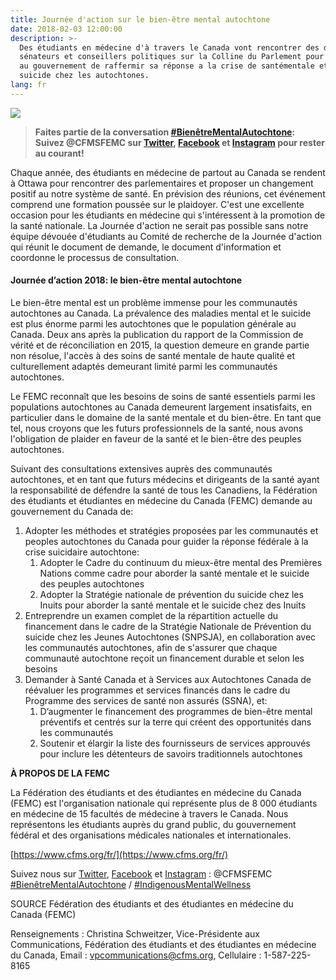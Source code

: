 ```yaml
---
title: Journée d'action sur le bien-être mental autochtone
date: 2018-02-03 12:00:00
description: >-
  Des étudiants en médecine d'à travers le Canada vont rencontrer des députés,
  sénateurs et conseillers politiques sur la Colline du Parlement pour demander
  au gouvernement de raffermir sa réponse a la crise de santémentale et de
  suicide chez les autochtones.
lang: fr
---
```


![](/uploads/versions/french-cover-photo-fr-1---x----1921-1081x---.png)

> **Faites partie de la conversation [#Bien&ecirc;treMentalAutochtone](https://twitter.com/search?q=%23Bien%C3%AAtreMentalAutochtone&amp;src=typd): Suivez @CFMSFEMC sur [Twitter](https://twitter.com/CFMSFEMC), [Facebook](https://www.facebook.com/CFMSFEMC/) et [Instagram](https://www.instagram.com/cfmsfemc/) pour rester au courant!**

Chaque ann&eacute;e, des &eacute;tudiants en m&eacute;decine de partout au Canada se rendent &agrave; Ottawa pour rencontrer des parlementaires et proposer un changement positif au notre syst&egrave;me de sant&eacute;. En pr&eacute;vision des r&eacute;unions, cet &eacute;v&eacute;nement comprend une formation pouss&eacute;e sur le plaidoyer. C'est une excellente occasion pour les &eacute;tudiants en m&eacute;decine qui s'int&eacute;ressent &agrave; la promotion de la sant&eacute; nationale. La Journ&eacute;e d'action ne serait pas possible sans notre &eacute;quipe d&eacute;vou&eacute;e d'&eacute;tudiants au Comit&eacute; de recherche de la Journ&eacute;e d'action qui r&eacute;unit le document de demande, le document d'information et coordonne le processus de consultation.

#### Journ&eacute;e d’action 2018: le bien-&ecirc;tre mental autochtone

Le bien-&ecirc;tre mental est un probl&egrave;me immense pour les communaut&eacute;s autochtones au Canada. La pr&eacute;valence des maladies mental et le suicide est plus &eacute;norme parmi les autochtones que le population g&eacute;n&eacute;rale au Canada. Deux ans apr&egrave;s la publication du rapport de la Commission de v&eacute;rit&eacute; et de r&eacute;conciliation en 2015, la question demeure en grande partie non r&eacute;solue, l'acc&egrave;s &agrave; des soins de sant&eacute; mentale de haute qualit&eacute; et culturellement adapt&eacute;s demeurant limit&eacute; parmi les communaut&eacute;s autochtones.

Le FEMC reconna&icirc;t que les besoins de soins de sant&eacute; essentiels parmi les populations autochtones au Canada demeurent largement insatisfaits, en particulier dans le domaine de la sant&eacute; mentale et du bien-&ecirc;tre. En tant que tel, nous croyons que les futurs professionnels de la sant&eacute;, nous avons l'obligation de plaider en faveur de la sant&eacute; et le bien-&ecirc;tre des peuples autochtones.

Suivant des consultations extensives aupr&egrave;s des communaut&eacute;s autochtones, et en tant que futurs m&eacute;decins et dirigeants de la sant&eacute; ayant la responsabilit&eacute; de d&eacute;fendre la sant&eacute; de tous les Canadiens, la F&eacute;d&eacute;ration des &eacute;tudiants et &eacute;tudiantes en m&eacute;decine du Canada (FEMC) demande au gouvernement du Canada de:

1. Adopter les m&eacute;thodes et strat&eacute;gies propos&eacute;es par les communaut&eacute;s et peoples autochtones du Canada pour guider la r&eacute;ponse f&eacute;d&eacute;rale &agrave; la crise suicidaire autochtone:
   1. Adopter le Cadre du continuum du mieux-&ecirc;tre mental des Premi&egrave;res Nations comme cadre pour aborder la sant&eacute; mentale et le suicide des peuples autochtones
   2. Adopter la Strat&eacute;gie nationale de pr&eacute;vention du suicide chez les Inuits pour aborder la sant&eacute; mentale et le suicide chez des Inuits
2. Entreprendre un examen complet de la r&eacute;partition actuelle du financement dans le cadre de la Strat&eacute;gie Nationale de Pr&eacute;vention du suicide chez les Jeunes Autochtones (SNPSJA), en collaboration avec les communaut&eacute;s autochtones, afin de s'assurer que chaque communaut&eacute; autochtone re&ccedil;oit un financement durable et selon les besoins
3. Demander &agrave; Sant&eacute; Canada et &agrave; Services aux Autochtones Canada de r&eacute;&eacute;valuer les programmes et services financ&eacute;s dans le cadre du Programme des services de sant&eacute; non assur&eacute;s (SSNA), et:
   1. D’augmenter le financement des programmes de bien-&ecirc;tre mental pr&eacute;ventifs et centr&eacute;s sur la terre qui cr&eacute;ent des opportunit&eacute;s dans les communaut&eacute;s
   2. Soutenir et &eacute;largir la liste des fournisseurs de services approuv&eacute;s pour inclure les d&eacute;tenteurs de savoirs traditionnels autochtones

**&Agrave; PROPOS DE LA FEMC**

La F&eacute;d&eacute;ration des &eacute;tudiants et des &eacute;tudiantes en m&eacute;decine du Canada (FEMC) est l'organisation nationale qui repr&eacute;sente plus de 8 000 &eacute;tudiants en m&eacute;decine de 15 facult&eacute;s de m&eacute;decine &agrave; travers le Canada. Nous repr&eacute;sentons les &eacute;tudiants aupr&egrave;s du grand public, du gouvernement f&eacute;d&eacute;ral et des organisations m&eacute;dicales nationales et internationales.&nbsp;

[https://www.cfms.org/fr/](https://www.cfms.org/fr/)

Suivez nous sur [Twitter](https://twitter.com/CFMSFEMC), [Facebook](https://www.facebook.com/CFMSFEMC/) et [Instagram](https://www.instagram.com/cfmsfemc/) : @CFMSFEMC<br>[#Bien&ecirc;treMentalAutochtone](https://twitter.com/search?src=typd&amp;q=%23Bien%C3%AAtreMentalAutochtone) / [#IndigenousMentalWellness](https://twitter.com/search?src=typd&amp;q=%23IndigenousMentalWellness)

SOURCE F&eacute;d&eacute;ration des &eacute;tudiants et des &eacute;tudiantes en m&eacute;decine du Canada (FEMC)

Renseignements : Christina Schweitzer, Vice-Pr&eacute;sidente aux Communications, F&eacute;d&eacute;ration des &eacute;tudiants et des &eacute;tudiantes en m&eacute;decine du Canada, Email : [vpcommunications@cfms.org](javascript:void(location.href='mailto:'+String.fromCharCode(118,112,99,111,109,109,117,110,105,99,97,116,105,111,110,115,64,99,102,109,115,46,111,114,103))), Cellulaire : 1-587-225-8165
